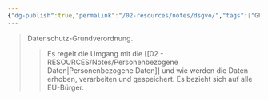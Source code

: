 ```yaml
---
{"dg-publish":true,"permalink":"/02-resources/notes/dsgvo/","tags":["GFN/prüfungsrelevant/AP1"],"updated":"2025-02-24T16:03:39.200+01:00"}
---
```


>Datenschutz-Grundverordnung.
>>Es regelt die Umgang mit die [[02 - RESOURCES/Notes/Personenbezogene Daten\|Personenbezogene Daten]] und wie werden die Daten erhoben, verarbeiten und gespeichert.
>>Es bezieht sich auf alle EU-Bürger.